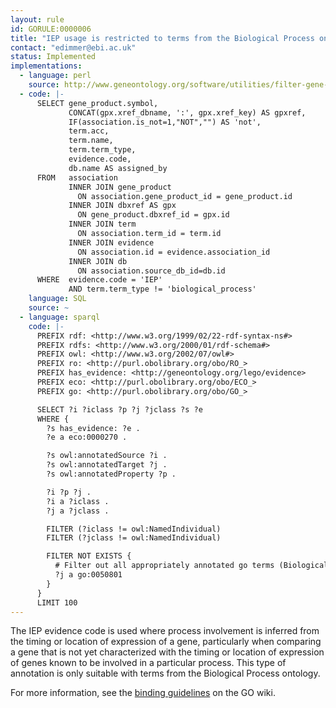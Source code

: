 ```yaml
---
layout: rule
id: GORULE:0000006
title: "IEP usage is restricted to terms from the Biological Process ontology"
contact: "edimmer@ebi.ac.uk"
status: Implemented
implementations:
  - language: perl
    source: http://www.geneontology.org/software/utilities/filter-gene-association.pl
  - code: |-
      SELECT gene_product.symbol,
             CONCAT(gpx.xref_dbname, ':', gpx.xref_key) AS gpxref,
             IF(association.is_not=1,"NOT","") AS 'not',
             term.acc,
             term.name,
             term.term_type,
             evidence.code,
             db.name AS assigned_by
      FROM   association
             INNER JOIN gene_product
               ON association.gene_product_id = gene_product.id
             INNER JOIN dbxref AS gpx
               ON gene_product.dbxref_id = gpx.id
             INNER JOIN term
               ON association.term_id = term.id
             INNER JOIN evidence
               ON association.id = evidence.association_id
             INNER JOIN db
               ON association.source_db_id=db.id
      WHERE  evidence.code = 'IEP'
             AND term.term_type != 'biological_process'
    language: SQL
    source: ~
  - language: sparql
    code: |-
      PREFIX rdf: <http://www.w3.org/1999/02/22-rdf-syntax-ns#>
      PREFIX rdfs: <http://www.w3.org/2000/01/rdf-schema#>
      PREFIX owl: <http://www.w3.org/2002/07/owl#>
      PREFIX ro: <http://purl.obolibrary.org/obo/RO_>
      PREFIX has_evidence: <http://geneontology.org/lego/evidence>
      PREFIX eco: <http://purl.obolibrary.org/obo/ECO_>
      PREFIX go: <http://purl.obolibrary.org/obo/GO_>

      SELECT ?i ?iclass ?p ?j ?jclass ?s ?e
      WHERE {
        ?s has_evidence: ?e .
        ?e a eco:0000270 .

        ?s owl:annotatedSource ?i .
        ?s owl:annotatedTarget ?j .
        ?s owl:annotatedProperty ?p .

        ?i ?p ?j .
        ?i a ?iclass .
        ?j a ?jclass .

        FILTER (?iclass != owl:NamedIndividual)
        FILTER (?jclass != owl:NamedIndividual)

        FILTER NOT EXISTS {
          # Filter out all appropriately annotated go terms (Biological Process)
          ?j a go:0050801
        }
      }
      LIMIT 100
---
```

The IEP evidence code is used where process involvement is inferred from
the timing or location of expression of a gene, particularly when
comparing a gene that is not yet characterized with the timing or
location of expression of genes known to be involved in a particular
process. This type of annotation is only suitable with terms from the
Biological Process ontology.

For more information, see the [binding
guidelines](http://wiki.geneontology.org/index.php/Binding_Guidelines)
on the GO wiki.
